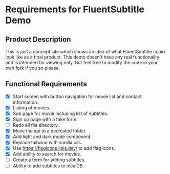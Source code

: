 # Requirements for FluentSubtitle Demo

## Product Description

This is just a concept site which shows an idea of what FluentSubtitle could look like as a final product. This demo doesn't have any real functionality and is intended for viewing only. But feel free to modify the code in your own fork if you so please.

## Functional Requirements

- [x] Start screen with button navigation for movie list and contact information.
- [x] Listing of movies.
- [x] Sub page for movie including list of subtitles.
- [x] Sign up page with a fake form.
- [ ] Redo all file directory.
- [x] Move the api to a dedicated folder.
- [x] Add light and dark mode component.
- [x] Replace tailwind with vanilla css.
- [x] Use https://flagicons.lipis.dev/ to add flag icons.
- [x] Add ability to search for movies.
- [ ] Create a form for adding subtitles.
- [ ] Ability to add subtitles to localDB.
